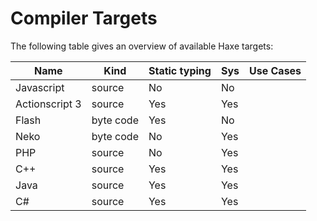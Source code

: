 Compiler Targets
=======

The following table gives an overview of available Haxe targets:

Name | Kind | Static typing | Sys | Use Cases
--- | --- | --- | --- | ---
Javascript | source | No | No | 
Actionscript 3 | source | Yes | Yes |
Flash | byte code | Yes | No |
Neko | byte code | No | Yes |
PHP | source | No | Yes |
C++ | source | Yes | Yes |
Java | source | Yes | Yes |
C# | source | Yes | Yes | 
